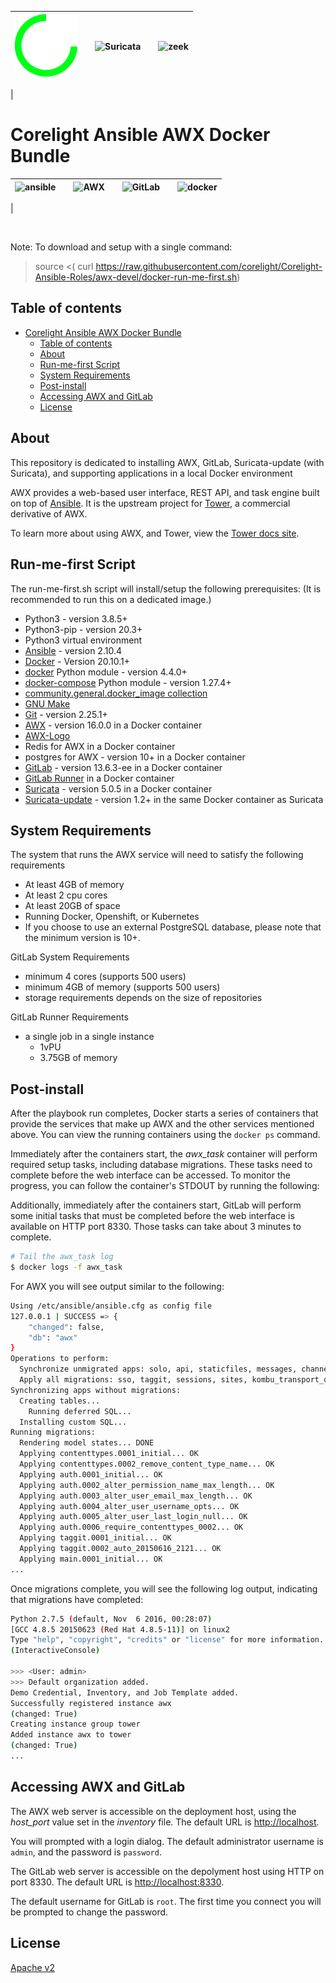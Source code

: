 | <img src="./logos/corelight.png" width=100 alt="corelight"> | | <img src="https://corelight.com/_nuxt/img/assets/images/home/ig-logo-suricata-white-d905642.svg" width=200 alt="Suricata"> | | <img src="https://corelight.com/_nuxt/img/assets/images/home/ig-logo-zeek-white-horizontal-2939c0f.svg" width=200 alt="zeek"> |
|---|---|---|---|---|
|

# Corelight Ansible AWX Docker Bundle

| <img src="https://www.ansible.com/hubfs/2016_Images/Assets/Ansible-Mark-Large-RGB-Mango.png?hsLang=en-us" width=75 alt="ansible"> | | <img src="https://raw.githubusercontent.com/ansible/awx-logos/master/awx/ui/client/assets/logo-login.svg?sanitize=true" width=175 alt="AWX" /> | | <img src="https://about.gitlab.com/images/press/logo/png/gitlab-logo-white-rgb.png" width=175 alt="GitLab"> | | <img src="https://www.docker.com/sites/default/files/d8/2019-07/horizontal-logo-monochromatic-white.png" width=200 alt="docker"> |
|---|---|---|---|---|---|---|
|

<br />

Note: To download and setup with a single command:
> source <( curl https://raw.githubusercontent.com/corelight/Corelight-Ansible-Roles/awx-devel/docker-run-me-first.sh)

## Table of contents

- [Corelight Ansible AWX Docker Bundle](#corelight-ansible-awx-docker-bundle)
  - [Table of contents](#table-of-contents)
  - [About](#about)
  - [Run-me-first Script](#run-me-first-script)
  - [System Requirements](#system-requirements)
  - [Post-install](#post-install)
  - [Accessing AWX and GitLab](#accessing-awx-and-gitlab)
  - [License](#license)

## About

This repository is dedicated to installing AWX, GitLab, Suricata-update (with Suricata), and supporting applications in a local Docker environment

AWX provides a web-based user interface, REST API, and task engine built on top of [Ansible](https://github.com/ansible/ansible). It is the upstream project for [Tower](https://www.ansible.com/tower), a commercial derivative of AWX.

To learn more about using AWX, and Tower, view the [Tower docs site](http://docs.ansible.com/ansible-tower/index.html).

## Run-me-first Script

The run-me-first.sh script will install/setup the following prerequisites:  (It is recommended to run this on a dedicated image.)

- Python3 - version 3.8.5+
- Python3-pip - version 20.3+
- Python3 virtual environment
- [Ansible](http://docs.ansible.com/ansible/latest/intro_installation.html) - version 2.10.4
- [Docker](https://docs.docker.com/engine/installation/) - Version 20.10.1+
- [docker](https://pypi.org/project/docker/) Python module - version 4.4.0+
- [docker-compose](https://pypi.org/project/docker-compose/) Python module - version 1.27.4+
- [community.general.docker_image collection](https://docs.ansible.com/ansible/latest/collections/community/general/docker_image_module.html)
- [GNU Make](https://www.gnu.org/software/make/)
- [Git](https://git-scm.com/) - version 2.25.1+
- [AWX](https://github.com/ansible/awx) - version 16.0.0 in a Docker container
- [AWX-Logo](https://github.com/ansible/awx-logos.git)
- Redis for AWX in a Docker container
- postgres for AWX - version 10+ in a Docker container
- [GitLab](https://docs.gitlab.com/omnibus/docker/) - version 13.6.3-ee in a Docker container
- [GitLab Runner](https://docs.gitlab.com/runner/install/docker.html) in a Docker container
- [Suricata](https://suricata.readthedocs.io/en/suricata-5.0.5/what-is-suricata.html) - version 5.0.5 in a Docker container
- [Suricata-update](https://suricata-update.readthedocs.io/en/latest/) - version 1.2+ in the same Docker container as Suricata

## System Requirements

The system that runs the AWX service will need to satisfy the following requirements

- At least 4GB of memory
- At least 2 cpu cores
- At least 20GB of space
- Running Docker, Openshift, or Kubernetes
- If you choose to use an external PostgreSQL database, please note that the minimum version is 10+.

GitLab System Requirements

- minimum 4 cores (supports 500 users)
- minimum 4GB of memory (supports 500 users)
- storage requirements depends on the size of repositories

GitLab Runner Requirements

- a single job in a single instance
  - 1vPU
  - 3.75GB of memory

## Post-install

After the playbook run completes, Docker starts a series of containers that provide the services that make up AWX and the other services mentioned above.  You can view the running containers using the `docker ps` command.

Immediately after the containers start, the *awx_task* container will perform required setup tasks, including database migrations. These tasks need to complete before the web interface can be accessed. To monitor the progress, you can follow the container's STDOUT by running the following:

Additionally, immediately after the containers start, GitLab will perform some initial tasks that must be completed before the web interface is available on HTTP port 8330.  Those tasks can take about 3 minutes to complete.

```bash
# Tail the awx_task log
$ docker logs -f awx_task
```

For AWX you will see output similar to the following:

```bash
Using /etc/ansible/ansible.cfg as config file
127.0.0.1 | SUCCESS => {
    "changed": false,
    "db": "awx"
}
Operations to perform:
  Synchronize unmigrated apps: solo, api, staticfiles, messages, channels, django_extensions, ui, rest_framework, polymorphic
  Apply all migrations: sso, taggit, sessions, sites, kombu_transport_django, social_auth, contenttypes, auth, conf, main
Synchronizing apps without migrations:
  Creating tables...
    Running deferred SQL...
  Installing custom SQL...
Running migrations:
  Rendering model states... DONE
  Applying contenttypes.0001_initial... OK
  Applying contenttypes.0002_remove_content_type_name... OK
  Applying auth.0001_initial... OK
  Applying auth.0002_alter_permission_name_max_length... OK
  Applying auth.0003_alter_user_email_max_length... OK
  Applying auth.0004_alter_user_username_opts... OK
  Applying auth.0005_alter_user_last_login_null... OK
  Applying auth.0006_require_contenttypes_0002... OK
  Applying taggit.0001_initial... OK
  Applying taggit.0002_auto_20150616_2121... OK
  Applying main.0001_initial... OK
...
```

Once migrations complete, you will see the following log output, indicating that migrations have completed:

```bash
Python 2.7.5 (default, Nov  6 2016, 00:28:07)
[GCC 4.8.5 20150623 (Red Hat 4.8.5-11)] on linux2
Type "help", "copyright", "credits" or "license" for more information.
(InteractiveConsole)

>>> <User: admin>
>>> Default organization added.
Demo Credential, Inventory, and Job Template added.
Successfully registered instance awx
(changed: True)
Creating instance group tower
Added instance awx to tower
(changed: True)
...
```

## Accessing AWX and GitLab

The AWX web server is accessible on the deployment host, using the *host_port* value set in the *inventory* file. The default URL is [http://localhost](http://localhost).

You will prompted with a login dialog. The default administrator username is `admin`, and the password is `password`.

The GitLab web server is accessible on the depolyment host using HTTP on port 8330.  The default URL is [http://localhost:8330](http://localhost:8330).

The default username for GitLab is `root`.  The first time you connect you will be prompted to change the password.


## License

[Apache v2](./LICENSE.md)
